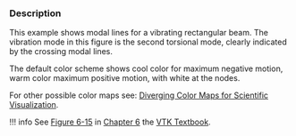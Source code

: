 ### Description

This example shows modal lines for a vibrating rectangular beam. The vibration mode in this figure is the second torsional mode, clearly indicated by the crossing modal lines.

The default color scheme shows cool color for maximum negative motion, warm color maximum positive motion, with white at the nodes.

For other possible color maps see: [Diverging Color Maps for Scientific Visualization](http://www.kennethmoreland.com/color-maps/).

!!! info
    See [Figure 6-15](/VTKBook/06Chapter6/#Figure%206-15) in [Chapter 6](/VTKBook/06Chapter6) the [VTK Textbook](/VTKBook/01Chapter1).
